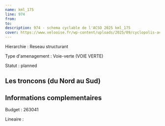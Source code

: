 ```yaml
---
name: kml_175 
line: 974
from: 
to:  
description: 974 - schema cyclable de l'ACSO 2025 kml_175 
cover: https://www.velooise.fr/wp-content/uploads/2025/09/cyclopolis-acso-default.jpg
---
```

Hierarchie : Reseau structurant

Type d'amenagement : Voie-verte (VOIE VERTE)

Statut : planned

## Les troncons (du Nord au Sud)

## Informations complementaires

Budget  : 263041 

Lineaire :

